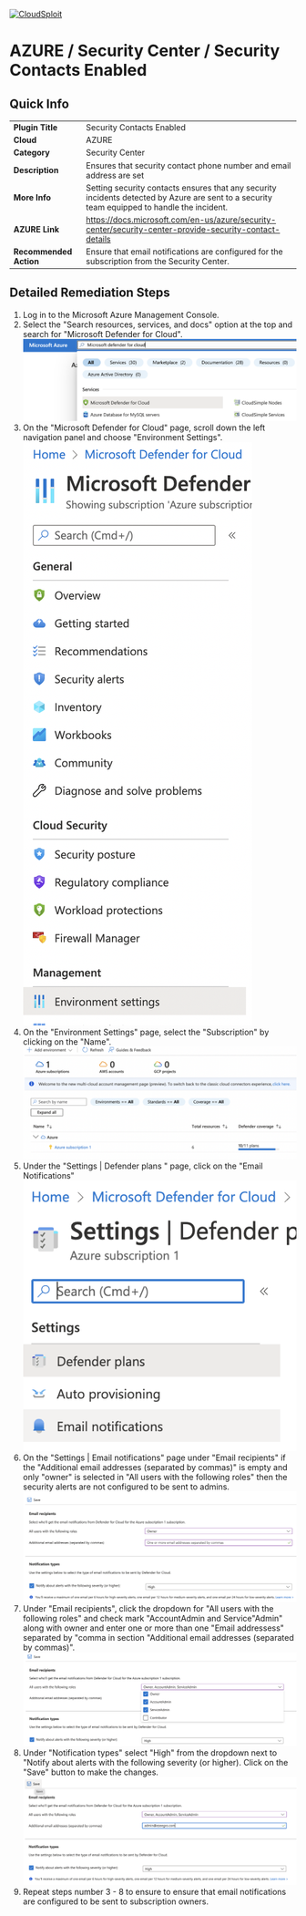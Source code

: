 [![CloudSploit](https://cloudsploit.com/img/logo-new-big-text-100.png "CloudSploit")](https://cloudsploit.com)

# AZURE / Security Center / Security Contacts Enabled

## Quick Info

| | |
|-|-|
| **Plugin Title** | Security Contacts Enabled |
| **Cloud** | AZURE |
| **Category** | Security Center |
| **Description** | Ensures that security contact phone number and email address are set |
| **More Info** | Setting security contacts ensures that any security incidents detected by Azure are sent to a security team equipped to handle the incident. |
| **AZURE Link** | https://docs.microsoft.com/en-us/azure/security-center/security-center-provide-security-contact-details |
| **Recommended Action** | Ensure that email notifications are configured for the subscription from the Security Center. |

## Detailed Remediation Steps

1. Log in to the Microsoft Azure Management Console.
2. Select the "Search resources, services, and docs" option at the top and search for "Microsoft Defender for Cloud". </br> <img src="/resources/azure/securitycenter/security-contacts-enabled/step2.png"/>
3. On the "Microsoft Defender for Cloud" page, scroll down the left navigation panel and choose "Environment Settings".</br> <img src="/resources/azure/securitycenter/security-contacts-enabled/step3.png"/>
4. On the "Environment Settings" page, select the "Subscription" by clicking on the "Name".</br> <img src="/resources/azure/securitycenter/security-contacts-enabled/step4.png"/>
5. Under the "Settings | Defender plans " page, click on the "Email Notifications"</br> <img src="/resources/azure/securitycenter/security-contacts-enabled/step5.png"/>
6. On the "Settings | Email notifications" page under "Email recipients" if the "Additional email addresses (separated by commas)" is empty and only "owner" is selected in "All users with the following roles" then the security alerts are not configured to be sent to admins.</br> <img src="/resources/azure/securitycenter/security-contacts-enabled/step6.png"/>
7. Under "Email recipients", click the dropdown for "All users with the following roles" and check mark "AccountAdmin and Service"Admin" along with owner and enter one or more than one "Email addressess" separated by "comma in section "Additional email addresses (separated by commas)".</br> <img src="/resources/azure/securitycenter/security-contacts-enabled/step7.png"/>
8. Under "Notification types" select "High" from the dropdown next to "Notify about alerts with the following severity (or higher). Click on the "Save" button to make the changes.</br> <img src="/resources/azure/securitycenter/security-contacts-enabled/step8.png"/>
9. Repeat steps number 3 - 8 to ensure to ensure that email notifications are configured to be sent to subscription owners.</br>

